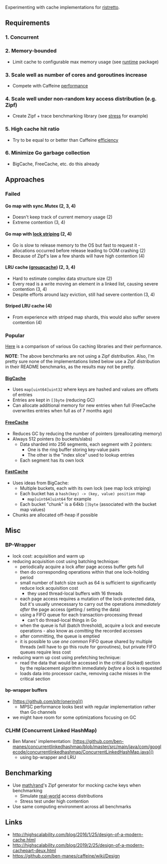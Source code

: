 Experimenting with cache implementations for [ristretto](https://github.com/dgraph-io/ristretto).

## Requirements

### 1. Concurrent

### 2. Memory-bounded

* Limit cache to configurable max memory usage (see [runtime][] package)

[runtime]: https://golang.org/pkg/runtime/

### 3. Scale well as number of cores and goroutines increase

* Compete with Caffeine [performance][]

[performance]: https://github.com/ben-manes/caffeine/wiki/Benchmarks

### 4. Scale well under non-random key access distribution (e.g. Zipf)

* Create Zipf + trace benchmarking library (see [stress][] for example)

[stress]: https://github.com/xba/stress

### 5. High cache hit ratio

* Try to be equal to or better than Caffeine [efficiency][]

[efficiency]: https://github.com/ben-manes/caffeine/wiki/Efficiency

### 6. Minimize Go garbage collection

* BigCache, FreeCache, etc. do this already

## Approaches

### Failed

#### Go map with sync.Mutex (2, 3, 4)

* Doesn't keep track of current memory usage (2)
* Extreme contention (3, 4)

#### Go map with [lock striping][striping] (2, 4)

* Go is slow to release memory to the OS but fast to request it - allocations occurred before release leading to OOM crashing (2)
* Because of Zipf's law a few shards will have high contention (4)

[striping]: https://netjs.blogspot.com/2016/05/lock-striping-in-java-concurrency.html

#### LRU cache ([groupcache][]) (2, 3, 4)

* Hard to estimate complex data structure size (2)
* Every read is a write moving an element in a linked list, causing severe contention (3, 4)
* Despite efforts around lazy eviction, still had severe contention (3, 4)

[groupcache]: https://github.com/golang/groupcache/tree/master/lru

#### Striped LRU cache (4)

* From experience with striped map shards, this would also suffer severe contention (4)
    
### Popular

[Here][comparison] is a comparison of various Go caching libraries and their performance. 

**NOTE**: The above benchmarks are not using a Zipf distribution. Also, I'm pretty sure none of the implementations listed below use a Zipf distribution in their README benchmarks, as the results may not be pretty.

[comparison]: https://github.com/Xeoncross/go-cache-benchmark

#### [BigCache][]

* Uses `map[uint64]uint32` where keys are hashed and values are offsets of entries
* Entries are kept in `[]byte` (reducing GC)
* Can allocate additional memory for new entries when full (FreeCache overwrites entries when full as of 7 months ago)

[BigCache]: https://github.com/allegro/bigcache

#### [FreeCache][]

* Reduces GC by reducing the number of pointers (preallocating memory)
* Always 512 pointers (to buckets/slabs)
    * Data sharded into 256 segments, each segment with 2 pointers:
        * One is the ring buffer storing key-value pairs
        * The other is the "index slice" used to lookup entries
    * Each segment has its own lock

[FreeCache]: https://github.com/coocood/freecache

#### [FastCache][]

* Uses ideas from BigCache:
    * Multiple buckets, each with its own lock (see map lock striping)
    * Each bucket has a `hash(key) -> (key, value) position` map
        * `map[uint64]uint64` for example
    * Each bucket "chunk" is a 64kb `[]byte` (associated with the bucket map values)
* Chunks are allocated off-heap if possible

[FastCache]: https://github.com/VictoriaMetrics/fastcache

## Misc

### BP-Wrapper

* lock cost: acquisition and warm up
* reducing acquisition cost using batching technique:
    * periodically acquire a lock after page access buffer gets full
    * then do corresponding operations within that one lock-holding period
    * small number of batch size such as 64 is sufficient to significantly reduce lock acquisition cost
        * they used thread-local buffers with 16 threads
    * each page access requires a mutation of the lock-protected data, but it's usually unnecessary to carry out the operations *immediately after* the page access (getting / setting the data)
    * using a FIFO queue for each transaction-processing thread
        * can't do thread-local things in Go
    * when the queue is full (batch threshold), acquire a lock and execute operations - also know as *comitting* the recorded accesses
    * after committing, the queue is emptied
    * it is possible to use *one common* FIFO queue shared by multiple threads (will have to go this route for goroutines), but private FIFO queues require less cost
* reducing warm up cost using prefetching technique:
    * read the data that would be accessed in the critical (locked) section by the replacement algorithm immediately *before* a lock is requested
    * loads data into processor cache, removing cache misses in the critical section

#### bp-wrapper buffers

* [https://github.com/pltr/onering]()
    * MPSC performance looks best with regular implementation rather than Go channels
* we might have room for some optimizations focusing on GC

### CLHM (Concurrent Linked HashMap)

* Ben Manes' implementation: [https://github.com/ben-manes/concurrentlinkedhashmap/blob/master/src/main/java/com/googlecode/concurrentlinkedhashmap/ConcurrentLinkedHashMap.java]()
    * using bp-wrapper and LRU

## Benchmarking

* Use [math/rand][]'s Zipf generator for mocking cache keys when benchmarking
    * Simulate [real-world][] access distributions
    * Stress test under high contention
* Use same computing environment across all benchmarks

[math/rand]: https://golang.org/pkg/math/rand/#Zipf
[real-world]: https://en.wikipedia.org/wiki/Wikipedia:Does_Wikipedia_traffic_obey_Zipf%27s_law%3F

## Links

* http://highscalability.com/blog/2016/1/25/design-of-a-modern-cache.html
* http://highscalability.com/blog/2019/2/25/design-of-a-modern-cachepart-deux.html
* https://github.com/ben-manes/caffeine/wiki/Design

